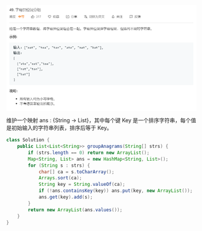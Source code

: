 
<img src="./pictures/Annotation 2020-04-11 115602.png"  div align=center />

维护一个映射 ans : {String -> List}，其中每个键 Key 是一个排序字符串，每个值是初始输入的字符串列表，排序后等于 Key。



```java
class Solution {
    public List<List<String>> groupAnagrams(String[] strs) {
        if (strs.length == 0) return new ArrayList();
        Map<String, List> ans = new HashMap<String, List>();
        for (String s : strs) {
            char[] ca = s.toCharArray();
            Arrays.sort(ca);
            String key = String.valueOf(ca);
            if (!ans.containsKey(key)) ans.put(key, new ArrayList());
            ans.get(key).add(s);
        }
        return new ArrayList(ans.values());
    }
}

```